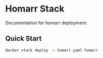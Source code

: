 # Homarr Stack

Documentation for homarr deployment.

## Quick Start

```bash
docker stack deploy -c homarr.yaml homarr
```

